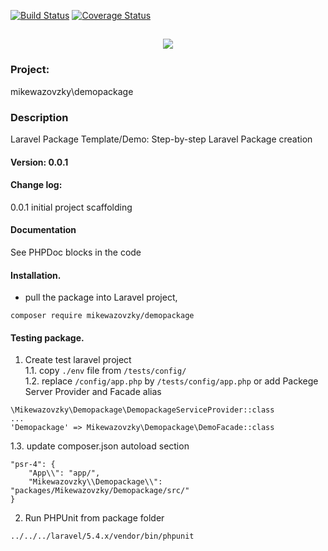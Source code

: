 [![Build Status](https://travis-ci.org/mikewazovzky/demopackage.svg?branch=master)](https://travis-ci.org/mikewazovzky/demopackage)
[![Coverage Status](https://coveralls.io/repos/github/mikewazovzky/demopackage/badge.svg?branch=master&foo=bar)](https://coveralls.io/github/mikewazovzky/demopackage?branch=master)

<h2 align="center">
	<img src="https://laravel.com/assets/img/components/logo-laravel.svg">
</h2>

### Project: 
mikewazovzky\demopackage
### Description
Laravel Package Template/Demo: Step-by-step Laravel Package creation  
#### Version: 0.0.1
#### Change log:  
0.0.1 initial project scaffolding
#### Documentation
See PHPDoc blocks in the code
#### Installation. 
- pull the package into Laravel project,  
```
composer require mikewazovzky/demopackage
```
#### Testing package. 
1. Create test laravel project   
1.1. copy `./env` file from `/tests/config/`  
1.2. replace `/config/app.php` by `/tests/config/app.php` or add Packege Server Provider and Facade alias
 ```
\Mikewazovzky\Demopackage\DemopackageServiceProvider::class
...
'Demopackage' => Mikewazovzky\Demopackage\DemoFacade::class
```
1.3. update composer.json autoload section
```
"psr-4": {
    "App\\": "app/",  
    "Mikewazovzky\\Demopackage\\": "packages/Mikewazovzky/Demopackage/src/"
}
```
2. Run PHPUnit from package folder
```
../../../laravel/5.4.x/vendor/bin/phpunit
```



